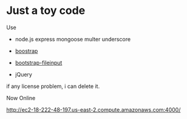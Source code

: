 # Just a toy code

Use 

- node.js express mongoose multer underscore

- [boostrap](https://github.com/twbs/bootstrap/tree/v4.0.0-beta.2)

- [bootstrap-fileinput](https://github.com/kartik-v/bootstrap-fileinput)

- jQuery

if any license problem, i can delete it.

Now Online 

http://ec2-18-222-48-197.us-east-2.compute.amazonaws.com:4000/
